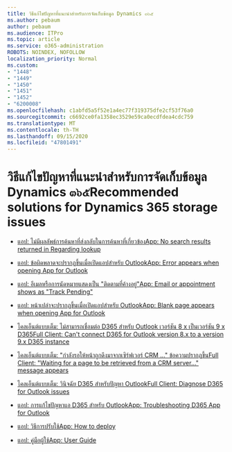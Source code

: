 ```yaml
---
title: วิธีแก้ไขปัญหาที่แนะนำสำหรับการจัดเก็บข้อมูล Dynamics ๓๖๕
ms.author: pebaum
author: pebaum
ms.audience: ITPro
ms.topic: article
ms.service: o365-administration
ROBOTS: NOINDEX, NOFOLLOW
localization_priority: Normal
ms.custom:
- "1448"
- "1449"
- "1450"
- "1451"
- "1452"
- "6200008"
ms.openlocfilehash: c1abfd5a5f52e1a4ec77f319375dfe2cf53f76a0
ms.sourcegitcommit: c6692ce0fa1358ec3529e59ca0ecdfdea4cdc759
ms.translationtype: MT
ms.contentlocale: th-TH
ms.lasthandoff: 09/15/2020
ms.locfileid: "47801491"
---
```

# <a name="recommended-solutions-for-dynamics-365-storage-issues"></a><span data-ttu-id="f8f88-102">วิธีแก้ไขปัญหาที่แนะนำสำหรับการจัดเก็บข้อมูล Dynamics ๓๖๕</span><span class="sxs-lookup"><span data-stu-id="f8f88-102">Recommended solutions for Dynamics 365 storage issues</span></span>

* [<span data-ttu-id="f8f88-103">แอป: ไม่มีผลลัพธ์การค้นหาที่ส่งกลับในการค้นหาที่เกี่ยวข้อง</span><span class="sxs-lookup"><span data-stu-id="f8f88-103">App: No search results returned in Regarding lookup</span></span>](https://support.microsoft.com/help/4489111)

* [<span data-ttu-id="f8f88-104">แอป: ข้อผิดพลาดจะปรากฏขึ้นเมื่อเปิดแอปสำหรับ Outlook</span><span class="sxs-lookup"><span data-stu-id="f8f88-104">App: Error appears when opening App for Outlook</span></span>](https://go.microsoft.com/fwlink/p/?linkid=2007021)

* [<span data-ttu-id="f8f88-105">แอป: อีเมลหรือการนัดหมายแสดงเป็น "ติดตามที่ค้างอยู่"</span><span class="sxs-lookup"><span data-stu-id="f8f88-105">App: Email or appointment shows as "Track Pending"</span></span>](https://go.microsoft.com/fwlink/p/?linkid=2007022)

* [<span data-ttu-id="f8f88-106">แอป: หน้าเปล่าจะปรากฏขึ้นเมื่อเปิดแอปสำหรับ Outlook</span><span class="sxs-lookup"><span data-stu-id="f8f88-106">App: Blank page appears when opening App for Outlook</span></span>](https://go.microsoft.com/fwlink/p/?linkid=2007128)

* [<span data-ttu-id="f8f88-107">ไคลเอ็นต์แบบเต็ม: ไม่สามารถเชื่อมต่อ D365 สำหรับ Outlook เวอร์ชัน 8 x เป็นเวอร์ชัน 9 x D365</span><span class="sxs-lookup"><span data-stu-id="f8f88-107">Full Client: Can't connect D365 for Outlook version 8.x to a version 9.x D365 instance</span></span>](https://go.microsoft.com/fwlink/p/?linkid=2007023)

* [<span data-ttu-id="f8f88-108">ไคลเอ็นต์แบบเต็ม: "กำลังรอให้หน้าถูกดึงมาจากเซิร์ฟเวอร์ CRM ..." ข้อความปรากฏขึ้น</span><span class="sxs-lookup"><span data-stu-id="f8f88-108">Full Client: "Waiting for a page to be retrieved from a CRM server..." message appears</span></span>](https://go.microsoft.com/fwlink/p/?linkid=2007129)

* [<span data-ttu-id="f8f88-109">ไคลเอ็นต์แบบเต็ม: วินิจฉัย D365 สำหรับปัญหา Outlook</span><span class="sxs-lookup"><span data-stu-id="f8f88-109">Full Client: Diagnose D365 for Outlook issues</span></span>](https://go.microsoft.com/fwlink/p/?linkid=2007024)

* [<span data-ttu-id="f8f88-110">แอป: การแก้ไขปัญหาแอ D365 สำหรับ Outlook</span><span class="sxs-lookup"><span data-stu-id="f8f88-110">App: Troubleshooting D365 App for Outlook</span></span>](https://go.microsoft.com/fwlink/p/?linkid=2007025)

* [<span data-ttu-id="f8f88-111">แอป: วิธีการปรับใช้</span><span class="sxs-lookup"><span data-stu-id="f8f88-111">App: How to deploy</span></span>](https://go.microsoft.com/fwlink/p/?linkid=857071)

* [<span data-ttu-id="f8f88-112">แอป: คู่มือผู้ใช้</span><span class="sxs-lookup"><span data-stu-id="f8f88-112">App: User Guide</span></span>](https://go.microsoft.com/fwlink/p/?linkid=857091)
